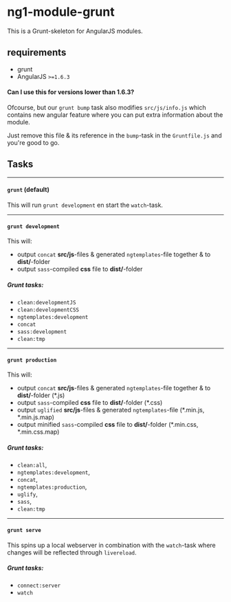 # ng1-module-grunt

This is a Grunt-skeleton for AngularJS modules.

## requirements
* grunt
* AngularJS `>=1.6.3`

#### Can I use this for versions lower than 1.6.3?
Ofcourse, but our `grunt bump` task also modifies `src/js/info.js` which contains new angular feature where you can put extra information about the module.

Just remove this file & its reference in the `bump`-task in the `Gruntfile.js` and you're good to go.

## Tasks
---

#### `grunt` (default)
This will run `grunt development` en start the `watch`-task.

---

#### `grunt development`
This will:
* output `concat` **src/js**-files & generated `ngtemplates`-file together & to **dist/**-folder
* output `sass`-compiled **css** file to **dist/**-folder

##### Grunt tasks:
* `clean:developmentJS`
* `clean:developmentCSS`
* `ngtemplates:development`
* `concat`
* `sass:development`
* `clean:tmp`

---

#### `grunt production`
This will:
* output `concat` **src/js**-files & generated `ngtemplates`-file together & to **dist/**-folder (*.js)
* output `sass`-compiled **css** file to **dist/**-folder (*.css)
* output `uglified` **src/js**-files & generated `ngtemplates`-file  (*.min.js, *.min.js.map)
* output minified `sass`-compiled **css** file to **dist/**-folder  (*.min.css, *.min.css.map)

##### Grunt tasks:
* `clean:all`,
* `ngtemplates:development`,
* `concat`,
* `ngtemplates:production`,
* `uglify`,
* `sass`,
* `clean:tmp`

---
#### `grunt serve`
This spins up a local webserver in combination with the `watch`-task where changes will be reflected through `livereload`.

##### Grunt tasks:
* `connect:server`
* `watch`
